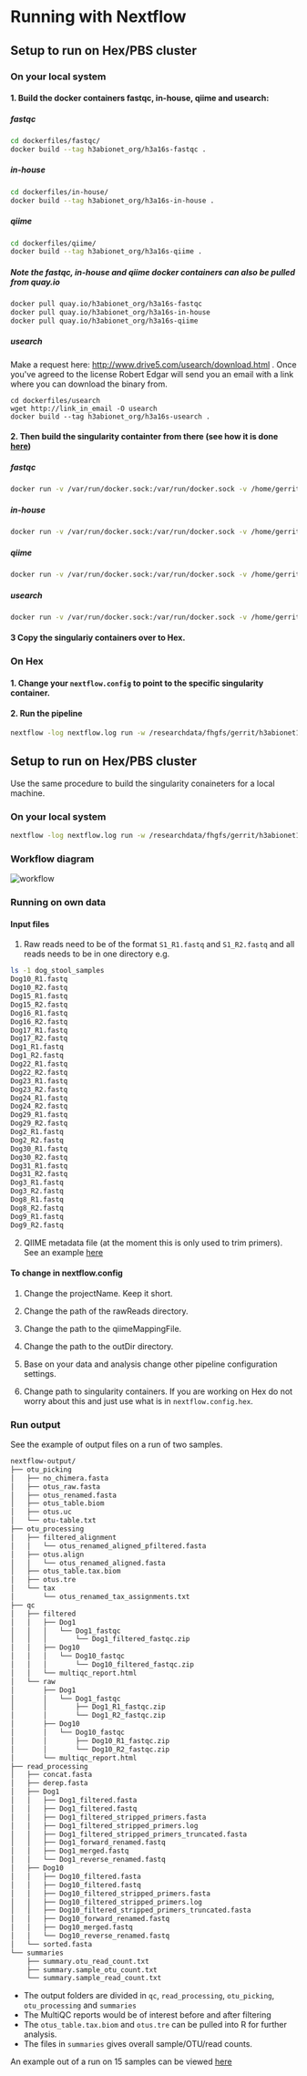 # Running with Nextflow

## Setup to run on Hex/PBS cluster

### On your local system

#### 1. Build the docker containers fastqc, in-house, qiime and usearch:

##### fastqc
```bash
cd dockerfiles/fastqc/
docker build --tag h3abionet_org/h3a16s-fastqc .
```

##### in-house
```bash
cd dockerfiles/in-house/
docker build --tag h3abionet_org/h3a16s-in-house .
```

##### qiime
```bash
cd dockerfiles/qiime/
docker build --tag h3abionet_org/h3a16s-qiime .
```

##### Note the fastqc, in-house and qiime docker containers can also be pulled from quay.io
```bash
docker pull quay.io/h3abionet_org/h3a16s-fastqc
docker pull quay.io/h3abionet_org/h3a16s-in-house
docker pull quay.io/h3abionet_org/h3a16s-qiime
```

##### usearch
Make a request here: http://www.drive5.com/usearch/download.html . Once you've agreed to the license Robert Edgar will send you an email with a link where you can download the binary from.

```
cd dockerfiles/usearch
wget http://link_in_email -O usearch
docker build --tag h3abionet_org/h3a16s-usearch .
```

#### 2. Then build the singularity containter from there (see how it is done [here](https://github.com/singularityware/docker2singularity))

##### fastqc
```bash
docker run -v /var/run/docker.sock:/var/run/docker.sock -v /home/gerrit/scratch/h3abionet16S/singularity-containers/:/output --privileged -t --rm singularityware/docker2singularity h3abionet_org/h3a16s-fastqc
```

##### in-house
```bash
docker run -v /var/run/docker.sock:/var/run/docker.sock -v /home/gerrit/scratch/h3abionet16S/singularity-containers/:/output --privileged -t --rm singularityware/docker2singularity h3abionet_org/h3a16s-in-house
```

##### qiime
```bash
docker run -v /var/run/docker.sock:/var/run/docker.sock -v /home/gerrit/scratch/h3abionet16S/singularity-containers/:/output --privileged -t --rm singularityware/docker2singularity h3abionet_org/h3a16s-qiime
```

##### usearch
```bash
docker run -v /var/run/docker.sock:/var/run/docker.sock -v /home/gerrit/scratch/h3abionet16S/singularity-containers/:/output --privileged -t --rm singularityware/docker2singularity h3abionet_org/h3a16s-usearch
```

#### 3 Copy the singulariy containers over to Hex.

### On Hex

#### 1. Change your `nextflow.config` to point to the specific singularity container.

#### 2. Run the pipeline

```bash
nextflow -log nextflow.log run -w /researchdata/fhgfs/gerrit/h3abionet16S/nextflow-workdir -c /home/gerrit/code/h3abionet16S/workflows-nf/nextflow.config.hex /home/gerrit/code/h3abionet16S/workflows-nf/main.nf -profile hex
```
## Setup to run on Hex/PBS cluster

Use the same procedure to build the singularity conaineters for a local machine.

### On your local system
```bash
nextflow -log nextflow.log run -w /researchdata/fhgfs/gerrit/h3abionet16S/nextflow-workdir -c /home/gerrit/code/h3abionet16S/workflows-nf/nextflow.config.local /home/gerrit/code/h3abionet16S/workflows-nf/main.nf -profile local
```

### Workflow diagram

![workflow](https://raw.githubusercontent.com/h3abionet/h3abionet16S/master/workflows-nxf/h3abionet16S_NXF_workflow.png "Nextflow workflow")


### Running on own data

#### Input files

1. Raw reads need to be of the format `S1_R1.fastq` and `S1_R2.fastq` and all reads needs to be in one directory e.g.

```bash
ls -1 dog_stool_samples
Dog10_R1.fastq
Dog10_R2.fastq
Dog15_R1.fastq
Dog15_R2.fastq
Dog16_R1.fastq
Dog16_R2.fastq
Dog17_R1.fastq
Dog17_R2.fastq
Dog1_R1.fastq
Dog1_R2.fastq
Dog22_R1.fastq
Dog22_R2.fastq
Dog23_R1.fastq
Dog23_R2.fastq
Dog24_R1.fastq
Dog24_R2.fastq
Dog29_R1.fastq
Dog29_R2.fastq
Dog2_R1.fastq
Dog2_R2.fastq
Dog30_R1.fastq
Dog30_R2.fastq
Dog31_R1.fastq
Dog31_R2.fastq
Dog3_R1.fastq
Dog3_R2.fastq
Dog8_R1.fastq
Dog8_R2.fastq
Dog9_R1.fastq
Dog9_R2.fastq

```

2. QIIME metadata file (at the moment this is only used to trim primers). See an example [here]( https://github.com/h3abionet/h3abionet16S/blob/master/example/dog_stool_samples_metadata.tsv)

#### To change in nextflow.config

1. Change the projectName. Keep it short.

2. Change the path of the rawReads directory.

3. Change the path to the qiimeMappingFile.

4. Change the path to the outDir directory.

5. Base on your data and analysis change other pipeline configuration settings.

6. Change path to singularity containers. If you are working on Hex do not worry about this and just use what is in `nextflow.config.hex`.

### Run output

See the example of output files on a run of two samples.

```bash
nextflow-output/
├── otu_picking
│   ├── no_chimera.fasta
│   ├── otus_raw.fasta
│   ├── otus_renamed.fasta
│   ├── otus_table.biom
│   ├── otus.uc
│   └── otu-table.txt
├── otu_processing
│   ├── filtered_alignment
│   │   └── otus_renamed_aligned_pfiltered.fasta
│   ├── otus.align
│   │   └── otus_renamed_aligned.fasta
│   ├── otus_table.tax.biom
│   ├── otus.tre
│   └── tax
│       └── otus_renamed_tax_assignments.txt
├── qc
│   ├── filtered
│   │   ├── Dog1
│   │   │   └── Dog1_fastqc
│   │   │       └── Dog1_filtered_fastqc.zip
│   │   ├── Dog10
│   │   │   └── Dog10_fastqc
│   │   │       └── Dog10_filtered_fastqc.zip
│   │   └── multiqc_report.html
│   └── raw
│       ├── Dog1
│       │   └── Dog1_fastqc
│       │       ├── Dog1_R1_fastqc.zip
│       │       └── Dog1_R2_fastqc.zip
│       ├── Dog10
│       │   └── Dog10_fastqc
│       │       ├── Dog10_R1_fastqc.zip
│       │       └── Dog10_R2_fastqc.zip
│       └── multiqc_report.html
├── read_processing
│   ├── concat.fasta
│   ├── derep.fasta
│   ├── Dog1
│   │   ├── Dog1_filtered.fasta
│   │   ├── Dog1_filtered.fastq
│   │   ├── Dog1_filtered_stripped_primers.fasta
│   │   ├── Dog1_filtered_stripped_primers.log
│   │   ├── Dog1_filtered_stripped_primers_truncated.fasta
│   │   ├── Dog1_forward_renamed.fastq
│   │   ├── Dog1_merged.fastq
│   │   └── Dog1_reverse_renamed.fastq
│   ├── Dog10
│   │   ├── Dog10_filtered.fasta
│   │   ├── Dog10_filtered.fastq
│   │   ├── Dog10_filtered_stripped_primers.fasta
│   │   ├── Dog10_filtered_stripped_primers.log
│   │   ├── Dog10_filtered_stripped_primers_truncated.fasta
│   │   ├── Dog10_forward_renamed.fastq
│   │   ├── Dog10_merged.fastq
│   │   └── Dog10_reverse_renamed.fastq
│   └── sorted.fasta
└── summaries
    ├── summary.otu_read_count.txt
    ├── summary.sample_otu_count.txt
    └── summary.sample_read_count.txt
```

* The output folders are divided in `qc`, `read_processing`, `otu_picking`, `otu_processing` and `summaries`
* The MultiQC reports would be of interest before and after filtering
* The `otus_table.tax.biom` and `otus.tre` can be pulled into R for further analysis.
* The files in `summaries` gives overall sample/OTU/read counts.

An example out of a run on 15 samples can be viewed [here](http://web.cbio.uct.ac.za/~gerrit/examples/nextflow/dog_stool_samples) 

